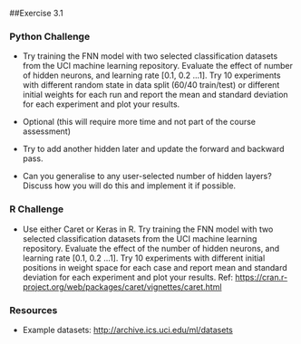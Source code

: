 ##Exercise 3.1

### Python Challenge  

* Try training the FNN model with two selected classification datasets from the UCI machine learning repository. Evaluate the effect of number of hidden neurons, and learning rate [0.1, 0.2 ...1]. Try 10 experiments with different random state in data split (60/40 train/test) or different initial weights for each run and report the mean and standard deviation for each experiment and plot your results. 

* Optional (this will require more time and not part of the course assessment)

* Try to add another hidden later and update the forward and backward pass. 

* Can you generalise to any user-selected number of hidden layers? Discuss how you will do this and implement it if possible. 

### R Challenge

* Use either Caret or Keras in R. Try training the FNN model with two selected classification datasets from the UCI machine learning repository. Evaluate the effect of the number of hidden neurons, and learning rate [0.1, 0.2 ...1]. Try 10 experiments with different initial positions in weight space for each case and report mean and standard deviation for each experiment and plot your results. Ref: https://cran.r-project.org/web/packages/caret/vignettes/caret.html 

### Resources

* Example datasets: http://archive.ics.uci.edu/ml/datasets 
